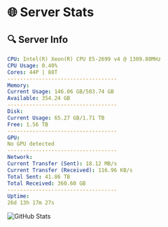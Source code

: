 # 🌐 Server Stats
## 🔍 Server Info
```yaml
CPU: Intel(R) Xeon(R) CPU E5-2699 v4 @ 1309.80MHz
CPU Usage: 0.40%
Cores: 44P | 88T
-----------------------------------
Memory:
Current Usage: 146.06 GB/503.74 GB
Available: 354.24 GB
-----------------------------------
Disk:
Current Usage: 65.27 GB/1.71 TB
Free: 1.56 TB
-----------------------------------
GPU:
No GPU detected
-----------------------------------
Network:
Current Transfer (Sent): 18.12 MB/s
Current Transfer (Received): 116.96 KB/s
Total Sent: 41.86 TB
Total Received: 360.60 GB
-----------------------------------
Uptime:
26d 13h 17m 27s
```
![GitHub Stats](https://img.shields.io/badge/Updated-2025-04-03_10:40:16-blue)
